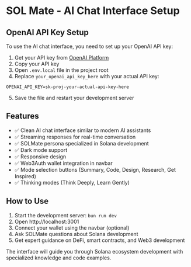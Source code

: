 # SOL Mate - AI Chat Interface Setup

## OpenAI API Key Setup

To use the AI chat interface, you need to set up your OpenAI API key:

1. Get your API key from [OpenAI Platform](https://platform.openai.com/api-keys)
2. Copy your API key
3. Open `.env.local` file in the project root
4. Replace `your_openai_api_key_here` with your actual API key:

```
OPENAI_API_KEY=sk-proj-your-actual-api-key-here
```

5. Save the file and restart your development server

## Features

- ✅ Clean AI chat interface similar to modern AI assistants
- ✅ Streaming responses for real-time conversation
- ✅ SOLMate persona specialized in Solana development
- ✅ Dark mode support
- ✅ Responsive design
- ✅ Web3Auth wallet integration in navbar
- ✅ Mode selection buttons (Summary, Code, Design, Research, Get Inspired)
- ✅ Thinking modes (Think Deeply, Learn Gently)

## How to Use

1. Start the development server: `bun run dev`
2. Open http://localhost:3001
3. Connect your wallet using the navbar (optional)
4. Ask SOLMate questions about Solana development
5. Get expert guidance on DeFi, smart contracts, and Web3 development

The interface will guide you through Solana ecosystem development with specialized knowledge and code examples.
